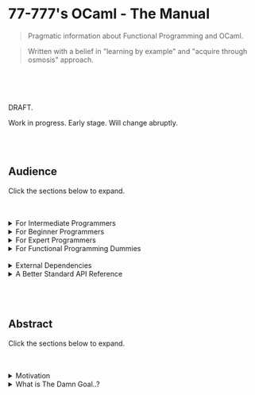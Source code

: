 # 77-777's OCaml - The Manual

> Pragmatic information about Functional Programming and OCaml.

> Written with a belief in "learning by example" and "acquire through osmosis" approach.

<br>
<br>
<br>


DRAFT.

Work in progress. Early stage. Will change abruptly.

<br>
<br>

## Audience

Click the sections below to expand.

<br>
<br>

<details>
  <summary> For Intermediate Programmers </summary>

---

### Spawning a project & building

* Ecosystem & Environment
  * dune - primary build and project manager
  * opam - package manager
  * LSP - server for your editor/IDE to provide intellisense.
  * ocamlc - the Ocaml Compiler. 

Please use your respective *nix package manager.

`sudo apt-get install ocaml utop opam`


`dune init proj your_project_name`


`dune build` # cd inside.


`dune exec your_project_name`

<br>
<br>
<br>

### Console Arguments & Printing

```ocaml
open Sys;;
(* For `argv` array and print_endline*)

let () =
    let my_args = argv and
        let first_arg = argv.(0) and
        let second_arg = argv.(1) and
        let arg_length = Array.length args in
            print_endline (string_of_int arg_length);;
```

### File IO

```ocaml
open Sys;;
(* For input_line, close_in and close_out, stdout .*)

(* Reading files. *)
let () =
    let my_file = "file-to-open.txt" in
    let input_channel = open_in my_file in
        let line = input_line input_channel in
            print_endline line;
            close_in input_channel;
            exit 0;;

            (* Need while loop example here. *)


(* Writing files. *)
let () =
    let my_file = "file-to-open.txt" in
    let output_channel = open_out my_file in
        Print.fprintf output_channel "Some Message.";
            flush stdout;
            close_out output_channel;
            exit 0;;
```

### Directory & File Operations

```ocaml
(* Directory & File Manipulation *)
let () =
    let my_dir = mkdir "test" 777 ();;

    (*
        > functions from Sys module.

        is_directory ...
        file_exists ...
        remove ...
        rename ...
        mkdir ...
        rmdir ...
    *)
```

### Data Type Conversion

```ocaml
(* Typecasting. *)

let () =
    let some_string = "240" in
        let some_int = string_of_int some_string in
            let some_float = float_of_int some_int in
                let some_integer_logic = int_of_bool true in
                    exit 0;;
```

### String Handling

```ocaml
(* You can also use the ^ operator for concatenation. *)

let () =
    let my_string = String.concat "Hi" " there." and
    let bool_val = String.equal my_string "Hi there." and
    let tokens = String.split_on_char '_' "Hi_there." in

        let len = String.length "Test." and
        let token_length = Array.length tokens and
        let substring = String.sub "mountain" 0 4 and
        let contains = String.contains "gah" 'c' and
        let trimmed = String.trim " spaces out " in
            ...
            (* 
                String.starts_with ...
                String.ends_with ...
                String.map ...
            *)
```

### Threading & Process Handling

```ocaml
(* Executing other programs. *)

let () = 
    let return_val = command "echo \"Hi\"";;

(* Creating Threads *)

let () = 
    let 

(* Manipulating Processes *)

let () = 


```

### Sockets

```ocaml
open Sys;
open Unix;

(*Synchronous*)
let () =
    let ipaddr = "127.0.0.1" and
    let port = 8080 and
    let sock = socket AF_INET SOCK_STREAM 0 in
        connect sock (ADDR_INET(ipaddr, port));
        match fork () with
            | 0 -> send sock data len
            | _ -> some error.

(*Asynchronous*)
let () =
    todo.
```

### GUI

```ocaml
open Tk;;

let spawnWidgets parent = 
    let btn = Button.create 
        ~text: "Click me" 
        ~command: (fun () -> closeTk ()) parent;
    pack [btn];

let setupWnd wnd title xy = 
    Wm.title_set wnd title;
    Wm.geometry_set wnd xy;

let () = 
    let main_wnd = openTk () in
        setupWnd main_wnd "GUI Application" "400 x 200" ();
        spawnWidgets wnd ();

    mainLoop ();;
```

### Web Requests

```ocaml
(* Example provided by https://github.com/anmonteiro/piaf *)

open Piaf;;
open Lwt_result.Syntax;;

let get_sync url = 
    Lwt_main.run begin
        print_endline("Sending request...");

        let* response = Client.Oneshot.get (Uri.of_string url) in
            if (Status.is_successful response.status) then
                Body.to_string response.body
            else
                let message = Status.to_string response.status in
                Lwt.return (Error (`Msg message))
    end

let () =
    match get_sync "https://example.com" with
        | Ok body -> print_endline body
        | Error error -> let message = Error.to_string error in
                            prerr_endline ("Error: " ^ message)
    
```

### Web Framework

```ocaml
(* Example provided by https://aantron.github.io/dream/ *)

let hello who = 
    <html>
        <body>
            <h1>Hello, <%s who %>!</h1>
        </body>
    </html>

let () = 
    Dream.run
        @@ Dream.logger
        @@ Dream.router [
            Dream.get "/" (fun _ -> Dream.html (hello "world"));
        ]
    
```

### Data Structures

```ocaml

```

### Logging
```ocaml
(* Example provided by https://github.com/anmonteiro/piaf *)

```

### Config Storage

### Regex & Levenshtein

### Parsing HTML/JSON/XML

### Error Handling & Exceptions

### Timers, Events, Promises

Lwt.

### Database Access / ORM

### Keywords in OCaml

```ocaml
(* Declarations of variables and functions*)
let, in, and, where, function, fun, ref

(* Control Flow and switches *)
if, else, elseif, match, with, catch, begin, end

(* Loops *)
for, to, do, while, rec

(* Arrays *)
array

(* Structures, Variants & OOP *)
type, class, object, struct, val, method, mutable, of

(* Modules *)
open, module, external, include

(* Types *)
int, string, float, bool, bytes, list, char, unit, tuples, array, exn, format, option, records, ref, variants, objects

Fancy, Pair, Boring, Any, None, Some, Nothing, ()/unit, True, False, Empty
```

### Symbols in OCaml

* State Symbols

```ocaml
<- (* Assignment of data/state to mutable IO (e.g arrays or variables in objects) *)
;; (* Terminate expression in utop toplevel. *)
; (*Separate record fields and terminate expression in code.*)
_ (* Anonymous / ambiguous slot for "any" variable *)
arr.(0) (* Index access *)
```

* Structure Symbols

```ocaml
:: (* Append to a list *)
[| a ; b ; c |] (* Create a list *)
( * ) or (a : b) (* Create a tuple *)
:= (* Create a reference *)
| (* Pattern matching and variants. *)
@@ (* Function composition. Where f(x) is f x, f @@ x is just f x *)
-> (* Lambda *)
$ (* Contextual symbol *)
|> (* Similar to bash piping. Call a function, pass the result to the next function. myFunction |> myOtherFunction |> someFunction *)

(* Lists *)
let myEmptyList = [1; 2; 3];

(* Tuples *)
let myTuples = (a : "b" : 3);

(* Labels *)
~someLabel:int
```

* Operator Symbols

```ocaml
(* These two below are exactly the same. *)
(+) 3 6;; (* Infix function/symbol operator *)
3 + 6;; (* Prefix function/symbol operator *)

^ (* Concatenate strings *)
= (* Is the equality operator (==) *)
<> (* Is the not equal to operator *)
~ (* Labeling *)

** (* Exponential *)

(* Comparison *)
!=
>
<
<=
>=
!
```

* Misc Symbols

```ocaml
# (* Equivalent to accessing methods from object e.g myObject#myMethod *)
! (* Negation *)

1_000_000;; (* Comma/underscore notation *)
1,000,000;; (* Comma/underscore notation *)

0.5 *. 4.0;; (* Floats *)
0.5 /. 4.0;;(* Floats *)
```

<br>
<br>

</details>

<details>
  <summary> For Beginner Programmers </summary>

---

### Types & Records

```ocaml
(* The phantom type *)
type dog;;

(* The simple type declaration *)
type number = int;;

(* The record type definition *)
type person = { name: string; age: int; employed: bool };;

(* The variant type creation (enum, polymorphism/generic, constraints) *)
type animal = dog | wolf | cat | rat | bird;;

type salary = Some int | Nothing;;

(* Type parametrization (templates) *)
type paramType actualType = { field_member: paramType };;

(* Type granular modelling/specification *)
type Magic = Number of Int | Number of Float;;

(* Making a record's types mutable *)
type person = { mutable name: string; mutable age: int; employed: bool };;

(* First Class Fields *)
todo
```

### Modules

```ocaml
(* Declaration *)
module Vehicle = 
struct
    type speed = int
    type colour = string

    let drive () = 
        ...;;
    
    let get_speed =
        ...;;

    let get_colour = 
        ...;;
end;;

(* Import *)
open Vehicle;;

(* Usage *)
Vehicle.drive;;
```

### Functions

```ocaml
(* "Official" Functional declaration *)
let myFunction = fun x y z -> x + y + z;;

(* Most Common, Synctatic Sugar, Functional declaration *)
let myFunction x y z = ...;;

(* Functional declaration with explicit type *)
let myFunction x : int y : float z : string = ...;; (* What about labels and naming the arguments? *)

(* Functional declaration with labelled arguments (agnostic of position) *)
let myFunction ~fileDest ~fileSrc = ...;;

(* Pure Functional declaration with "function" having built-in pattern matching *)
let myFunction = function
   | Some y -> y
   | None -> 0
;;

(* Function calling *)
myFunction 1 2 3;;

(* Recursive functions *)
let rec myFunction arg1 = ...;

(* Anonymous function *)
fun x -> x * 2;;

let y = (fun x -> x * 2);;

(fun x -> x * 2) 20;; (* Since the value being returned is a function "f", you get "f 20" which is calling it on 20. *)

(* Redifining the meaning of an operator (contextual/custom) *)
let (/$) x y = x + y;;

(* Function calling with composition *)
myFunction @@ anotherFunction @@ someFunction;;

(* Piping values from returned functions directly to other functions. *)
myFunction1 |> myFunction2 |> myFunction3;;

(* Optional arguments (? symbol) *)
let myFunction ?arg x = ...;;

(* Unit/IO based impure function declaration *)
let myFunction () = ...;;

(* First Class Module declaration. *)
let myModule = (module ModuleName : moduleSignature);;
```

### Variants & Polymorphism

```ocaml
type my_type = int | float | string | dog | cat of steel;;

type 'type_of container = flat | cat of steel;;
```

### Variables

```ocaml
(* Simple variable without explicit type.*)
let age = 30;;

(* Simple variable with explicit type. *)
let age : int = 30;;

(* In, and, where - used for nesting, scope and multiple declaration. *)
let age = 30 and
let name = "John" and
let gender = Male in

let my_age = increment age in
let my_name = capitalize name in
let my_gender = display gender

(* Arrays *)
let my_numbers : int array = [|1; 2; 3; 4; 5|];;

(* Assignment of impure data. *)
my_numbers.(0) <- 30;;
```

### If Statements

```ocaml
(* If & else statement *)
let is_big x =
    if x > 10000 then
        True
    else
        False;;

(* Guards *)
let switch_state x =
    match x with
        | 10 -> "Ten"
        | 20 -> "Twenty"
        | 0 -> "Zero";;
```

### Looping & Control Flow

```ocaml
(* Pure Recursive Function *)
let rec call_inwards x =
    if x = 0 then
        x
    else
        call_inwards (x - 1);;

(* For Loop *)
let count_upwards () =
    for i = 0 to 10 do
        ...
    done;;

(* While Loop *)
let run_until () =
    let running = true in
        while running do
            ...
        done;;

(* Do While? / Iterator way using Seq and | *)
```

### Recursion & List Manipulation/Patterns

```ocaml

(* Provide base case, recursive case. *)

(* Mention advanced Recursion and tail Recursion. *)

let myFunction = 
   | 0 -> ...
   | hd :: tl -> myFunction hd tl

let rec myFunction =
   ...;;

```


### OOP Handling

```ocaml
(* Without constructor *)
class MyCamel = 
object
   val mutable name = name'
   method sayName = putStrLn name
end;;

(* Usage *)
let john = new MyCamel;;
(* need to mutate the setter here... *)
john#sayName;;


(* With constructor *)
class MyCamel name' = 
object
   val name = name'
   method sayName = putStrLn name
end;;

(* Usage *)
let john = new MyCamel "John";;
john#sayName;;

(* Destructor *)

(* Accessor & Mutators *)
```

### Interfaces (Module Types)

```ocaml
module My_Interface :
sig
   val create = int -> string
end;;
```

### Generics & Constructor Parametrization

```ocaml
(Jfhdzb) Result
```

### Functors

### Pointers/Refs

<br>
<br>

</details>

<details>
  <summary> For Expert Programmers </summary>

---

### FFI

The foreign function interface for interoping with native code and the os.

### DLLs / Shared Libraries

Accessing functions directly from shared libraries.

### Compiler/Interpreter Tweaks

Optimization, compiling or interpreting, linking, bytecode generation, garbage collection, etc.

### Project Layout & Code Structure

1 module file can contain multiple nested submodules. 
Scaffolding/ers.

### Architecture

Patterns. Functors and Monads.

### Good Practice

Clarity. Avoid surprises. DRY principle. SOLID principle if using OOP.

<br>
<br>

</details>

<details>
  <summary> For Functional Programming Dummies </summary>

---

### Terminology

* Purity
  * Functions that produce no side effects. Given an input, the ouput should be the same on said input no matter what the state of the system is. If this rule is broken, the function is not pure.

* State
  * Commonly used to refer to structures, variables, code or the system which can change at any moment in time. Code changing in other places other than their grouped scope is considered bad practice.

* Side Effect
  * When a function emits the notion of modyfing state outside of it's scope such as globals or dependencies.

* Unit/IO Notation
  * Commonly known/referred as the "void" type, (), this notation is used to indicate that a function will do or "return" an IO side effect operation that changes some system/program state.

* Expression
  * Also called compute/computation, is any calculation or subexpression that MUST return a value as a result. In the functional mindset, a program is a series of expressions and subexpressions but ultimately going down to a single value outputted. ("Figure of speech")

* Immutability
  * Data created/assigned with values at spawn time which cannot be changed afterwards. Can be predicted since it is constant.

* Mutable Data
  * Data that can be affected by side effects/IO.

* Records
  * Groups of types aligned together under a single type. It is the "structure/struct" aspect of functional programming.

* First Class Citizen
  * Any entity that can be treated as you treat a variable, which means you can add it to another, compute it, pass it as an argument to another function and/or return it as a value.

* Functions as First Class Citizens
  * Functional paradigm prides itself on the notion that some (depends on language) functions are ultimately variables, can be declared as such, can be passed as arguments and can be returned. This is the notion of function pointers for those who know C. Commonly used for callbacks, events and other procedural code.

* Higher Order Functions
  * Functions that are treated as First Class Citizens. Basically function pointers. Ocaml functions are all higher order. In Haskell, not all functions are higher order functions.

* Function Composition
  * Calling functions which rely on values returned by calling another function. E.g. f(g(x)).

* Arity
  * The number of parameters a function has. Lengthy parameters for a function (e.g high Arity) smells of a badly coded function or a complex one.

* Currying
  * Complex functions which have a high arity need to be broken down. This simplification process is called currying.

* Variants
  * Ocaml's type system for creating generics and polymorphic values.

* Functors
  * Factory pattern kin.

* Lambda Calculus
  * Anonymous function spawning notation.

* Polymorphism
  * The act of having and passing data that holds multiple "forms". A stream object for example might be a base entity for a filestream, networkstream, pipestream or whatever.

* Generics
  * Having data structures that can be reused with other types. Particularly lists. Lists of integers or bytes or strings as an example.

* Meta Programming
  * Programs written that generate other programs/code.

* Dependency Injection
  * A concept used to manage portability and hotswap, as common usecases. One implementation of dependency injection is the IoC container for dependency inversion.

* Module Types
  * Ocaml's "interfaces" to modules.

* Monads
  * 

* Zippers
  * 

### Functional Paradigm Aims

* Functional Application
  * Functional programming is all about having pure functions and calling those pure functions to transform your data. Everything is an expression and your IO should be separated and organized in a high level fashion.

* Functional Purity
  * Functions without side effects that are agnostic of system state. As many as you can. Why? Said functions are easy to test, well design and don't depend on external factors. (in theory)

* IO & Side Effect Separation
  * A tremendous amount of errors, bugs and malpractice happens as a result of poor state management. Having a more organized flow where IO is separate from pure code provides clarity to where errors may occur as well as visual guidance to where program logic/computation is located.

* Reduce state and constrain/isolate it
  * Removing for, while loops is one way to reduce state and instead do things recursively.

* Low Function Arity Through Currying


* Simple & Flexible Data Transformation
* Low Coupling, High Cohesion
* Type Correctness
* Immutability unless otherwise altered
* Recursivity
* Declaratively define problems
* Write less, Do more
* Lower bug rate

<br>
<br>

</details>

<br>

<details>
   <summary>External Dependencies</summary>

---

### Common Libraries

OPAM is the official Ocaml package manager.

`opam install <pkg-name>`

| Library  | Purpose | Comments |
| -------- | ------- | ----- |
| Lwt  | Events & Promises | todo |
| Mirage  | OCaml Platform| todo |
| LablTk | GUI | todo |
| vec | Data Structures - Dynamic Arrays | https://github.com/aionescu/vec |
| Cryptokit | Security & Cryptography | todo |
| Graphics Module | Charts & Graphics | todo |
| LambdaSoup | HTML/XML Parser | todo |
| Yojson | JSON Parser | todo |
| Str Module | Regex | todo |
| Ocaml-csv | CSV Parser | todo |
| | Interop | todo |
| DynF / FFI | Interop | todo |
| .NET | Interop | todo |
| QT | Interop | todo |
| pyml | Bindings for Python | todo |
| Ocaml-opencv | Computer Vision | todo |
| | Testing | todo |
| Logs | Logging | todo |
|  | AOP | todo |
|some_matrix/tensor lib|Machine Learning|todo|
| Ocaml-electron | Browser as a Service | todo |
| Qanat | ORM | todo |
| PPX | Meta Programming | todo |
| Caqti | Databases & SQL | todo |

<br>
<br>

</details>

<details>
   <summary>A Better Standard API Reference</summary>

---

## The Standard API

Click each module to expand and see their exposed functions and types.

Work in progress. Add Jane Street extension API here as well.

```ocaml
(* Importable Modules *)

Sys
Arg
Stdlib

(* Console, File IO, Etc *)
Printf
Scanf
Format
Printexc

In_Channel
Out_Channel
Filename

Marshal
Callback
Lazy
Lexing

Gc
Oo


(* Date, Time, Math *)
Date
Time
Math

(* Related to Types *)
Char
Bool
String
Bytes
Int
Float
Complex

Unit
Option

(* Data Structure Modules *)
Array
Buffer
Stream
List
Queue
Seq
Hashtbl
Map
Set
Stack

(* Algorithms. Hashing, RNG, Sort, Etc. *)
Random
Digest
Parsing

(* Concurrency, Parallelism, Synchronization *)
Atomic
Thread
Mutex
Semaphore

```

</details>

<br>
<br>
<br>

## Abstract

Click the sections below to expand.

<br>
<br>

<details>
  <summary> Motivation </summary>

---

Optional reading.

The transition for an imperative programmer to functional/declarative programming is often the most frustrating and challenging task an individual has to face when introduced to the paradigm. I should know, since I'm actually in the process itself.

This is my "adventure", diving in the functional programming paradigm with the OCaml language.

I will share with you what, as an imperative programmer, has been difficult for me to tackle or understand, and solutions to how one can make that transition easier. This will also act as a centralized area containing as much useful information about OCaml and it's syntax as I can get.

<br>
<br>

</details>

<details>
  <summary> What is The Damn Goal..? </summary>

---

Optional reading.

Here is what I personally think is the biggest problem imperative programmers face when turning to the functional paradigm.
**The lack of a goal**. I don't mean something as cheesy as setting up for a journey on a career or deciding what you want to become.

No, a goal as in, "What is my aim to do, in order to get my program written, and for it to work".

To which, a poor imperative programmer will obviously turn to thinking about the syntax step by step and following logic as originally taught. It is how we/they naturally approach problems and it isn't a wrong approach.

The problem isn't that what they're doing is wrong. The problem is that the information being fed to us by the documentation and by material which "claims" to teach functional programming or the language at hand, **is not answering our questions.**

A seasoned imperative programmer wants to know:

* How do I declare a function with arguments and return values.
* How do I create objects and structures.
* What is my API and where can I find references for more functions and objects/structures.
* What does the layout of my project and my code look like?
* How do I handle x, y, z. Where x may be error handling, y logging and z calls or interop.
* What's the best convention and guidelines for writing this kind of code.

Out of these, arguably, the first and third questions are by far, the most important, for an aim in getting started.

<br>
<br>

---

<br>
<br>

What does the functional programming material provided to most imperative programmers give to them?



First off, it gives functions. Fair enough. Obviously useful. But functions with recursivity.

Then they are given records and types, which, again, fair enough, useful. But with other conundrums like typeclasses and module types. Not to mention they spend an awful amount of time discussing functional arity and currying.

They are then thrown into the type system and spend 70 pages reading about building a tree structure with abstract types or talks about how great the language is because it is supports lazy behaviour, that it's fabulous and elegant and whatever glorious deeds it can do using first class citizen entities.

Then it proceeds to show you how it does it by providing pattern matching and guards (with even more recursivity). When you are done, it introduces a concept called Monads, Higher Order Functions and Functors. Holy cat.

Do you see the problem?

<br>
<br>

---

<br>
<br>

None of the above tell the programmer:

1. What he should aim for.
2. Why he should aim for (whatever the goal is)
3. Analogies to which they can map their imperative knowledge to.

<br>
<br>

---

<br>
<br>

Enough ranting. I'll cover exactly what an imperative programmer needs to do to make that switch.

A functional programmer is tasked with four major concerns.

1. State management.
2. Functional purity & Transformation.
3. Separation of IO & Concern
4. Strict expression evaluation & Immutability


todo todo
explain the points.

<br>
<br>

</details>
